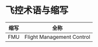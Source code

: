 # 飞控术语与缩写
| 缩写 |           全称            |
| --- | ------------------------- |
| FMU | Flight Management Control |